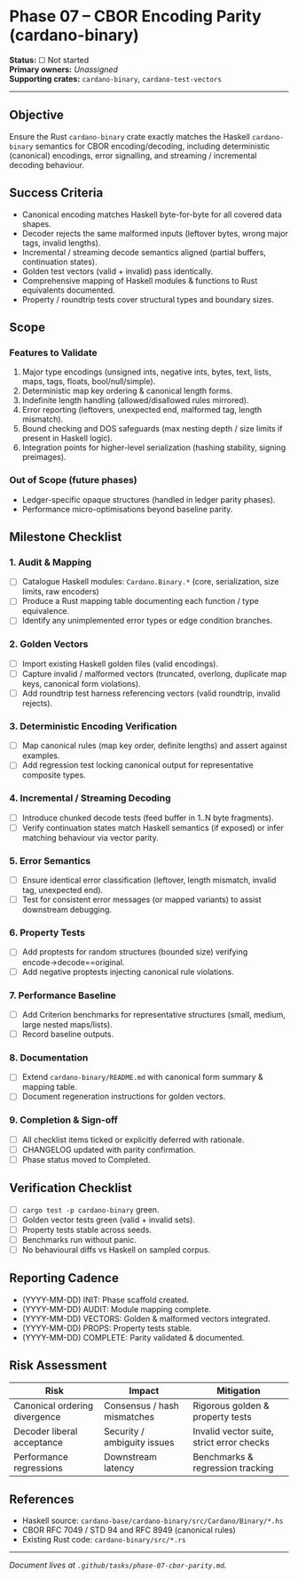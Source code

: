 # Phase 07 – CBOR Encoding Parity (cardano-binary)

**Status:** ☐ Not started  \
**Primary owners:** _Unassigned_  \
**Supporting crates:** `cardano-binary`, `cardano-test-vectors`

---

## Objective
Ensure the Rust `cardano-binary` crate exactly matches the Haskell `cardano-binary`
semantics for CBOR encoding/decoding, including deterministic (canonical) encodings,
error signalling, and streaming / incremental decoding behaviour.

## Success Criteria
- Canonical encoding matches Haskell byte-for-byte for all covered data shapes.
- Decoder rejects the same malformed inputs (leftover bytes, wrong major tags, invalid lengths).
- Incremental / streaming decode semantics aligned (partial buffers, continuation states).
- Golden test vectors (valid + invalid) pass identically.
- Comprehensive mapping of Haskell modules & functions to Rust equivalents documented.
- Property / roundtrip tests cover structural types and boundary sizes.

## Scope
### Features to Validate
1. Major type encodings (unsigned ints, negative ints, bytes, text, lists, maps, tags, floats, bool/null/simple).
2. Deterministic map key ordering & canonical length forms.
3. Indefinite length handling (allowed/disallowed rules mirrored).
4. Error reporting (leftovers, unexpected end, malformed tag, length mismatch).
5. Bound checking and DOS safeguards (max nesting depth / size limits if present in Haskell logic).
6. Integration points for higher-level serialization (hashing stability, signing preimages).

### Out of Scope (future phases)
- Ledger-specific opaque structures (handled in ledger parity phases).
- Performance micro-optimisations beyond baseline parity.

## Milestone Checklist
### 1. Audit & Mapping
- [ ] Catalogue Haskell modules: `Cardano.Binary.*` (core, serialization, size limits, raw encoders)
- [ ] Produce a Rust mapping table documenting each function / type equivalence.
- [ ] Identify any unimplemented error types or edge condition branches.

### 2. Golden Vectors
- [ ] Import existing Haskell golden files (valid encodings).
- [ ] Capture invalid / malformed vectors (truncated, overlong, duplicate map keys, canonical form violations).
- [ ] Add roundtrip test harness referencing vectors (valid roundtrip, invalid rejects).

### 3. Deterministic Encoding Verification
- [ ] Map canonical rules (map key order, definite lengths) and assert against examples.
- [ ] Add regression test locking canonical output for representative composite types.

### 4. Incremental / Streaming Decoding
- [ ] Introduce chunked decode tests (feed buffer in 1..N byte fragments).
- [ ] Verify continuation states match Haskell semantics (if exposed) or infer matching behaviour via vector parity.

### 5. Error Semantics
- [ ] Ensure identical error classification (leftover, length mismatch, invalid tag, unexpected end).
- [ ] Test for consistent error messages (or mapped variants) to assist downstream debugging.

### 6. Property Tests
- [ ] Add proptests for random structures (bounded size) verifying encode→decode==original.
- [ ] Add negative proptests injecting canonical rule violations.

### 7. Performance Baseline
- [ ] Add Criterion benchmarks for representative structures (small, medium, large nested maps/lists).
- [ ] Record baseline outputs.

### 8. Documentation
- [ ] Extend `cardano-binary/README.md` with canonical form summary & mapping table.
- [ ] Document regeneration instructions for golden vectors.

### 9. Completion & Sign-off
- [ ] All checklist items ticked or explicitly deferred with rationale.
- [ ] CHANGELOG updated with parity confirmation.
- [ ] Phase status moved to Completed.

## Verification Checklist
- [ ] `cargo test -p cardano-binary` green.
- [ ] Golden vector tests green (valid + invalid sets).
- [ ] Property tests stable across seeds.
- [ ] Benchmarks run without panic.
- [ ] No behavioural diffs vs Haskell on sampled corpus.

## Reporting Cadence
- (YYYY-MM-DD) INIT: Phase scaffold created.
- (YYYY-MM-DD) AUDIT: Module mapping complete.
- (YYYY-MM-DD) VECTORS: Golden & malformed vectors integrated.
- (YYYY-MM-DD) PROPS: Property tests stable.
- (YYYY-MM-DD) COMPLETE: Parity validated & documented.

## Risk Assessment
| Risk | Impact | Mitigation |
|------|--------|------------|
| Canonical ordering divergence | Consensus / hash mismatches | Rigorous golden & property tests |
| Decoder liberal acceptance | Security / ambiguity issues | Invalid vector suite, strict error checks |
| Performance regressions | Downstream latency | Benchmarks & regression tracking |

## References
- Haskell source: `cardano-base/cardano-binary/src/Cardano/Binary/*.hs`
- CBOR RFC 7049 / STD 94 and RFC 8949 (canonical rules)
- Existing Rust code: `cardano-binary/src/*.rs`

---
_Document lives at `.github/tasks/phase-07-cbor-parity.md`._
